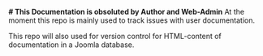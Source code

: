 __# This Documentation is obsoluted by Author and Web-Admin__
At the moment this repo is mainly used to track issues with user documentation. 

This repo will also used for version control for HTML-content of documentation in a Joomla database.
